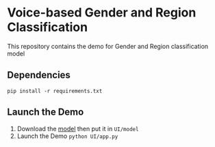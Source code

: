 # Voice-based Gender and Region Classification
This repository contains the demo for Gender and Region classification model

## Dependencies
`pip install -r requirements.txt`

## Launch the Demo
1. Download the [model](https://drive.google.com/file/d/1_IQxXXoTSsCYOPNV18FAXer0JFzCXK1T/view?usp=sharing) then put it in `UI/model`
2. Launch the Demo
`python UI/app.py`